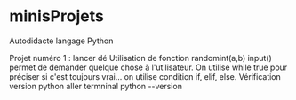 # minisProjets
Autodidacte langage Python

Projet numéro 1 : lancer dé
Utilisation de fonction randomint(a,b)
input() permet de demander quelque chose à l'utilisateur. 
On utilise while true pour préciser si c'est toujours vrai... on utilise condition if, elif, else. 
Vérification version python aller termninal python --version 
